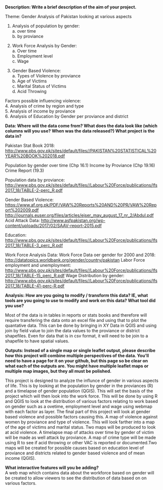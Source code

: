 **Description: Write a brief description of the aim of your project.**

Theme: Gender Analysis of Pakistan looking at various aspects

1. Analysis of population by gender:  
  a. over time  
  b. by proviance   
  
2. Work Force Analysis by Gender:  
  a. Over time  
  b. Employment level  
  c. Wage   
  
 3. Gender Based Violence:  
  a. Types of Violence by proviance  
  b. Age of Victims  
  c. Marital Status of Victims    
  d. Acid Throwing   
 
Factors possible influencing violence:   
4. Analysis of crime by region and type  
5. Analysis of income by proviance  
6. Analysis of Education by Gender per proviance and district  

**Data: Where will the data come from? What does the data look like (which columns will you use? When was the data released?) 
What project is the data in?**

Pakistan Stat Book 2018: http://www.pbs.gov.pk/sites/default/files//PAKISTAN%20STATISTICAL%20YEAR%20BOOK%202018.pdf

Population by gender over time (Chp 16.1)
Income by Proviance (Chp 19.16)
Crime Report (19.3)

Population data by proviance: http://www.pbs.gov.pk/sites/default/files//Labour%20Force/publications/lfs2017_18/TABLE-2-perc_R.pdf

Gender Based Violence: 
https://www.af.org.pk/PDF/VAW%20Reports%20AND%20PR/VAW%20Report%202009.pdf
http://journals.euser.org/files/articles/ejser_may_august_17_nr_2/Abdul.pdf
Acid Attack Data: http://www.asfpakistan.org/wp-content/uploads/2017/02/SAAV-report-2015.pdf

Education: 
http://www.pbs.gov.pk/sites/default/files//Labour%20Force/publications/lfs2017_18/TABLE-3_perc_R.pdf

Work Force Analysis Data: 
Work Force Data oer gender for 2000 and 2018: http://datatopics.worldbank.org/gender/country/pakistan
Labor Force employment and unemployment: http://www.pbs.gov.pk/sites/default/files//Labour%20Force/publications/lfs2017_18/TABLE-15_perc_R.pdf
Wage Distribution by gender: http://www.pbs.gov.pk/sites/default/files//Labour%20Force/publications/lfs2017_18/TABLE-41-perc-R.pdf

**Analysis: How are you going to modify / transform this data? IE, what tools are you going to use to modify and work on this data? 
What tool did you use?**

Most of the data is in tables in reports or stats books and therefore will require transfering the data onto an excel file and using 
that to plot the quantative data. This can be done by bringing in XY Data in QGIS and using join by field value to join the data values 
to the proviance or district shapefiles. 
Even for data that is in csv format, it will need to be join to a shapefile to have spatial values. 

**Outputs: Instead of a single map or single leaflet output, please describe how this project will combine multiple perspectives 
of the data. You'll need to have a page for it on your github, but this page so be clear on what each of the outputs are. 
You might have multiple leaflet maps or multiple map images, but they all must be polished.**

This project is designed to analyze the influnce of gender in various aspects of life. This is by looking at the population by gender 
in the proviances (R) and a timelapse of gender population (QGIS). This will set the basis of the project which will then look into the 
work force. This will be done by using R and QGIS to look at the distribution of various factors relating to work based on gender such as 
a ovetime, employment level and wage using webmap with each factor as layer. The final part of this project will look at gender based violence 
and possible factors causing this. A map of violence against women by proviance and type of violence. This will look farther into a map of 
the age of victims and marital status. Two maps will be produced to look at acid violence. A timelapse map of attacks over time by gender of
victim will be made as well attack by proviance. A map of crime type will be made using R to see if acid throwing or other VAC is reported or
documented.Two maps will be created for possible causes based on education level of proviance and districts related to gender based violence and 
of mean income (QGIS). 

**What interactive features will you be adding?**  
A web map which contains data about the workforce based on gender will be created to allow viewers to see the distribution of data based on on various factors. 
